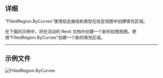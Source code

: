## 详细
“FilledRegion.ByCurves”使用给定曲线和类型在给定视图中创建填充区域。

在下面的示例中，将在活动的 Revit 文档中创建一个新的绘图视图。使用“FilledRegion.ByCurves”创建一个新的填充区域。

___
## 示例文件

![FilledRegion.ByCurves](./Revit.Elements.FilledRegion.ByCurves_img.jpg)
